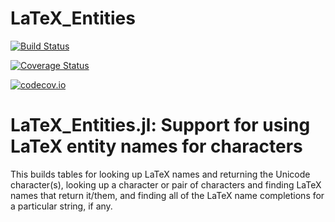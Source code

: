 # LaTeX_Entities

[![Build Status](https://travis-ci.org/JuliaString/LaTeX_Entities.jl.svg?branch=master)](https://travis-ci.org/JuliaString/LaTeX_Entities.jl)

[![Coverage Status](https://coveralls.io/repos/JuliaString/LaTeX_Entities.jl/badge.svg?branch=master&service=github)](https://coveralls.io/github/JuliaString/LaTeX_Entities.jl?branch=master)

[![codecov.io](http://codecov.io/github/JuliaString/LaTeX_Entities.jl/coverage.svg?branch=master)](http://codecov.io/github/JuliaString/LaTeX_Entities.jl?branch=master)

LaTeX_Entities.jl: Support for using LaTeX entity names for characters
====================================================================

This builds tables for looking up LaTeX names and returning the Unicode character(s),
looking up a character or pair of characters and finding LaTeX names that return it/them,
and finding all of the LaTeX name completions for a particular string, if any.

